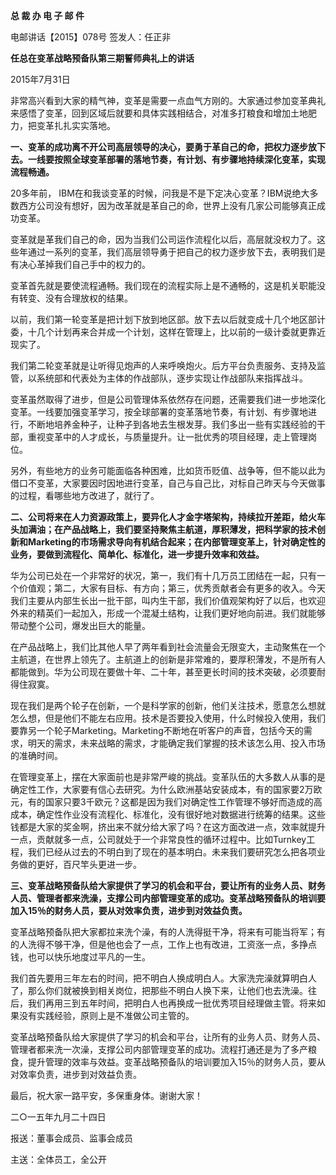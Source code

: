 **总 裁 办 电 子 邮 件**

 

电邮讲话【2015】078号         签发人：任正非

**任总在变革战略预备队第三期誓师典礼上的讲话**

2015年7月31日

非常高兴看到大家的精气神，变革是需要一点血气方刚的。大家通过参加变革典礼来感悟了变革，回到区域后就要和具体实践相结合，对准多打粮食和增加土地肥力，把变革扎扎实实落地。

**一、变革的成功离不开公司高层领导的决心，要勇于革自己的命，把权力逐步放下去。一线要按照全球变革部署的落地节奏，有计划、有步骤地持续深化变革，实现流程畅通。**

20多年前， IBM在和我谈变革的时候，问我是不是下定决心变革？IBM说绝大多数西方公司没有想好，因为改革就是革自己的命，世界上没有几家公司能够真正成功变革。

变革就是革我们自己的命，因为当我们公司运作流程化以后，高层就没权力了。这些年通过一系列的变革，我们高层领导勇于把自己的权力逐步放下去，表明我们是有决心革掉我们自己手中的权力的。

变革首先就是要使流程通畅。我们现在的流程实际上是不通畅的，这是机关职能没有转变、没有合理放权的结果。

以前，我们第一轮变革是把计划下放到地区部。放下去以后就变成十几个地区部计委，十几个计划再来合并成一个计划，这样在管理上，比以前的一级计委就更靠近现实了。

我们第二轮变革就是让听得见炮声的人来呼唤炮火。后方平台负责服务、支持及监管，以系统部和代表处为主体的作战部队，逐步实现让作战部队来指挥战斗。

变革虽然取得了进步，但是公司管理体系依然存在问题，还需要我们进一步地深化变革。一线要加强变革学习，按全球部署的变革落地节奏，有计划、有步骤地进行，不断地培养金种子，让种子到各地去生根发芽。我们多出一些有实践经验的干部，重视变革中的人才成长，与质量提升。让一批优秀的项目经理，走上管理岗位。

另外，有些地方的业务可能面临各种困难，比如货币贬值、战争等，但不能以此为借口不变革，大家要因时因地进行变革，自己与自己比，对标自己昨天与今天做事的过程，看哪些地方改进了，就行了。

**二、公司将来在人力资源政策上，要异化人才金字塔架构，持续拉开差距，给火车头加满油；在产品战略上，我们要坚持聚焦主航道，厚积薄发，把科学家的技术创新和Marketing的市场需求导向有机结合起来；在内部管理变革上，针对确定性的业务，要做到流程化、简单化、标准化，进一步提升效率和效益。**

华为公司已处在一个非常好的状况，第一，我们有十几万员工团结在一起，只有一个价值观；第二，大家有目标、有方向；第三，优秀贡献者会有更多的收入。今天我们主要从内部生长出一批干部，叫内生干部，我们价值观架构好了以后，也欢迎外来的精英们一起加入，形成一个混凝土结构，让我们更好地向前进。我们就能够带动整个公司，爆发出巨大的能量。

在产品战略上，我们比其他人早了两年看到社会流量会无限变大，主动聚焦在一个主航道，在世界上领先了。主航道上的创新是非常难的，要厚积薄发，不是所有人都能做到。华为公司现在要做十年、二十年，甚至更长时间的技术突破，必须要耐得住寂寞。

现在我们是两个轮子在创新，一个是科学家的创新，他们关注技术，愿意怎么想就怎么想，但是他们不能左右应用。技术是否要投入使用，什么时候投入使用，我们要靠另一个轮子Marketing。Marketing不断地在听客户的声音，包括今天的需求，明天的需求，未来战略的需求，才能确定我们掌握的技术该怎么用、投入市场的准确时间。

在管理变革上，摆在大家面前也是非常严峻的挑战。变革队伍的大多数人从事的是确定性工作，大家要有信心去研究。为什么欧洲基站安装成本，有的国家要2万欧元，有的国家只要3千欧元？这都是因为我们对确定性工作管理不够好而造成的高成本，确定性作业没有流程化、标准化，没有很好地对数据进行统筹的结果。这些钱都是大家的奖金啊，挤出来不就分给大家了吗？在这方面改进一点，效率就提升一点，贡献就多一点，公司就处于一个非常良性的循环过程中。比如Turnkey工程，我们已经从过去的不明白到了现在的基本明白。未来我们要研究怎么把各项业务做的更好，百尺竿头更进一步。

**三、变革战略预备队给大家提供了学习的机会和平台，要让所有的业务人员、财务人员、管理者都来洗澡，支撑公司内部管理变革的成功。变革战略预备队的培训要加入15％的财务人员，要从对效率负责，进步到对效益负责。**

变革战略预备队把大家都拉来洗个澡，有的人洗得挺干净，将来有可能当将军；有的人洗得不够干净，但是他也会了一点，工作上也有改进，工资涨一点，多挣点钱，也可以快乐地度过平凡的一生。

我们首先要用三年左右的时间，把不明白人换成明白人。大家洗完澡就算明白人了，那么你们就被换到相关岗位，把那些不明白人换下来，让他们也去洗澡。往后，我们再用三到五年时间，把明白人也再换成一批优秀项目经理做主管。将来如果没有实践经验，原则上是不准做公司主管的。

变革战略预备队给大家提供了学习的机会和平台，让所有的业务人员、财务人员、管理者都来洗一次澡，支撑公司内部管理变革的成功。流程打通还是为了多产粮食，提升管理的效率与效益。变革战略预备队的培训要加入15％的财务人员，要从对效率负责，进步到对效益负责。

最后，祝大家一路平安，多保重身体。谢谢大家！







二○一五年九月二十四日



报送：董事会成员、监事会成员

主送：全体员工，全公开